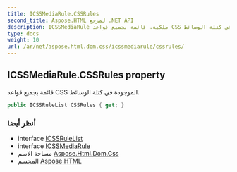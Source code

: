 ```yaml
---
title: ICSSMediaRule.CSSRules
second_title: Aspose.HTML لمرجع .NET API
description: ICSSMediaRule ملكية. قائمة بجميع قواعد CSS الموجودة في كتلة الوسائط.
type: docs
weight: 10
url: /ar/net/aspose.html.dom.css/icssmediarule/cssrules/
---
```

## ICSSMediaRule.CSSRules property

قائمة بجميع قواعد CSS الموجودة في كتلة الوسائط.

```csharp
public ICSSRuleList CSSRules { get; }
```

### أنظر أيضا

* interface [ICSSRuleList](../../icssrulelist/)
* interface [ICSSMediaRule](../)
* مساحة الاسم [Aspose.Html.Dom.Css](../../icssmediarule/)
* المجسم [Aspose.HTML](../../../)


